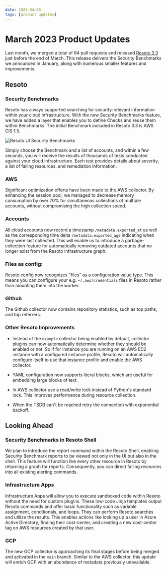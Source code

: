 ```yaml
---
date: 2023-04-08
tags: [product updates]
---
```


# March 2023 Product Updates

Last month, we merged a total of 64 pull requests and released [Resoto 3.3](/releases/3.3.0) just before the end of March. This release delivers the Security Benchmarks we announced in January, along with numerous smaller features and improvements.

<!--truncate-->

## Resoto

### Security Benchmarks

Resoto has always supported searching for security-relevant information within your cloud infrastructure. With the new Security Benchmarks feature, we have added a layer that enables you to define Checks and reuse them within Benchmarks. The initial Benchmark included in Resoto 3.3 is AWS CIS 1.5.

![Resoto UI Security Benchmarks](./img/benchmarks.gif)

Simply choose the Benchmark and a list of accounts, and within a few seconds, you will receive the results of thousands of tests conducted against your cloud infrastructure. Each test provides details about severity, a list of failing resources, and remediation information.

### AWS

Significant optimization efforts have been made to the AWS collector. By enhancing the session pool, we managed to decrease memory consumption by over 70% for simultaneous collections of multiple accounts, without compromising the high collection speed.

### Accounts

All cloud accounts now record a timestamp `/metadata.exported_at` as well as the corresponding time delta `/metadata.exported_age` indicating when they were last collected. This will enable us to introduce a garbage-collection feature for automatically removing outdated accounts that no longer exist from the Resoto infrastructure graph.

### Files as config:

Resoto config now recognizes "files" as a configuration value type. This means you can configure your e.g. `~/.aws/credentials` files in Resoto rather than mounting them into the worker.

### Github

The Github collector now contains repository statistics, such as top paths, and top referrers.

### Other Resoto Improvements

- Instead of the `example` collector being enabled by default, collector plugins can now automatically determine whether they should be enabled or not. So if for instance you are running on an AWS EC2 instance with a configured instance profile, Resoto will automatically configure itself to use that instance profile and enable the AWS collector.

- YAML configuration now supports literal blocks, which are useful for embedding large blocks of text.

- In AWS collector use a read/write lock instead of Python's standard lock. This improves performance during resource collection.

- When the TSDB can't be reached retry the connection with exponential backoff.

## Looking Ahead

### Security Benchmarks in Resoto Shell

We plan to introduce the report command within the Resoto Shell, enabling Security Benchmark reports to be viewed not only in the UI but also in the shell. This feature will function like every other resource in Resoto by returning a graph for reports. Consequently, you can direct failing resources into all existing alerting commands.

### Infrastructure Apps

Infrastructure Apps will allow you to execute sandboxed code within Resoto without the need for custom plugins. These low-code Jinja templates output Resoto commands and offer basic functionality such as variable assignment, conditionals, and loops. They can perform Resoto searches and utilize the results. This enables actions like looking up a user in Azure Active Directory, finding their cost-center, and creating a new cost-center tag on AWS resources created by that user.

### GCP

The new GCP collector is approaching its final stages before being merged and activated in the `main` branch. Similar to the AWS collector, this update will enrich GCP with an abundance of metadata previously unavailable.
